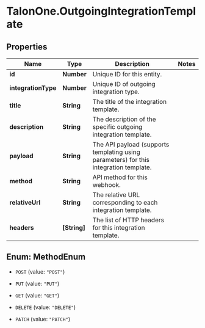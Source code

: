 # TalonOne.OutgoingIntegrationTemplate

## Properties

Name | Type | Description | Notes
------------ | ------------- | ------------- | -------------
**id** | **Number** | Unique ID for this entity. | 
**integrationType** | **Number** | Unique ID of outgoing integration type. | 
**title** | **String** | The title of the integration template. | 
**description** | **String** | The description of the specific outgoing integration template. | 
**payload** | **String** | The API payload (supports templating using parameters) for this integration template. | 
**method** | **String** | API method for this webhook. | 
**relativeUrl** | **String** | The relative URL corresponding to each integration template. | 
**headers** | **[String]** | The list of HTTP headers for this integration template. | 



## Enum: MethodEnum


* `POST` (value: `"POST"`)

* `PUT` (value: `"PUT"`)

* `GET` (value: `"GET"`)

* `DELETE` (value: `"DELETE"`)

* `PATCH` (value: `"PATCH"`)




